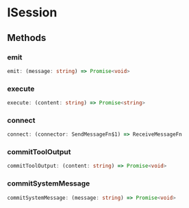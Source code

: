 # ISession

## Methods

### emit

```ts
emit: (message: string) => Promise<void>
```

### execute

```ts
execute: (content: string) => Promise<string>
```

### connect

```ts
connect: (connector: SendMessageFn$1) => ReceiveMessageFn
```

### commitToolOutput

```ts
commitToolOutput: (content: string) => Promise<void>
```

### commitSystemMessage

```ts
commitSystemMessage: (message: string) => Promise<void>
```
